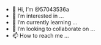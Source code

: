 - 👋 Hi, I’m @57043536a
- 👀 I’m interested in ...
- 🌱 I’m currently learning ...
- 💞️ I’m looking to collaborate on ...
- 📫 How to reach me ...

<!---
57043536a/57043536a is a ✨ special ✨ repository because its `README.md` (this file) appears on your GitHub profile.
You can click the Preview link to take a look at your changes.
--->
